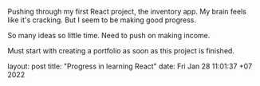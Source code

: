 Pushing through my first React project, the inventory app. My brain feels like it's cracking. But I seem to be making good progress. 

So many ideas so little time. Need to push on making income. 

Must start with creating a portfolio as soon as this project is finished.

layout: post title: "Progress in learning React" date: Fri Jan 28 11:01:37 +07 2022
